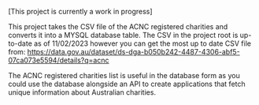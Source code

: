[This project is currently a work in progress]

This project takes the CSV file of the ACNC registered charities and converts it into a MYSQL database table.
The CSV in the project root is up-to-date as of 11/02/2023 however you can get the most up to date 
CSV file from: https://data.gov.au/dataset/ds-dga-b050b242-4487-4306-abf5-07ca073e5594/details?q=acnc

The ACNC registered charities list is useful in the database form as you could use the database alongside an API to 
create applications that fetch unique information about Australian charities.
